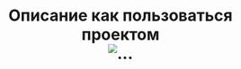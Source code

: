 <h1 align="center">Описание как пользоваться проектом
  <br>
<img src="D:\image\alignment.jpg" alt="...">
